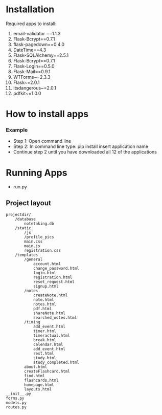 # Installation

Required apps to install:

1. email-validator ==1.1.3
2. Flask-Bcrypt==0.7.1
3. flask-pagedown==0.4.0
4. DateTime==4.3
5. Flask-SQLAlchemy==2.5.1
6. Flask-Bcrypt==0.7.1
7. Flask-Login==0.5.0
8. Flask-Mail==0.9.1
9. WTForms~=2.3.3
10. Flask~=2.0.1
11. itsdangerous~=2.0.1
12. pdfkit~=1.0.0

# How to install apps

### Example

* Step 1: Open command line
* Step 2: In command line type: pip install insert application name
* Continue step 2 until you have downloaded all 12 of the applications

# Running Apps

* run.py

## Project layout

    projectdir/
        /database
            notetaking.db
        /static
            /js
            /profile_pics
            main.css
            main.js
            registration.css
        /templates
            /general
                account.html
                change_password.html
                login.html
                registration.html
                reset_request.html 
                signup.html
            /notes
                createNote.html
                note.html
                notes.html
                pdf.html
                shareNote.html
                searched_notes.html
            /timing
                add_event.html
                timer.html
                timeractual.html
                break.html 
                calendar.html
                add_event.html
                rest.html
                study.html
                study_completed.html
            about.html
            createFlashcard.html
            find.html
            flashcards.html
            homepage.html
            layouts.html
    __init__.py
    forms.py
    models.py
    routes.py